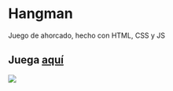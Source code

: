 # Hangman
Juego de ahorcado, hecho con HTML, CSS y JS

## Juega [aquí](https://angel45604.github.io/hangman)
![](https://user-images.githubusercontent.com/20376969/133859985-e44e5cb7-3304-45e8-99fc-b4fed0209ce9.png)